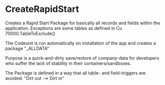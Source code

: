 # CreateRapidStart
Creates a Rapid Start Package for basically all records and fields within the application.
Exceptions are some tables as defined in Cu 70000.TableToExclude()

The Codeunit is run automatically on installation of the app and creates a package "_ALLDATA"

Purpose is a quick-and-dirty save/restore of company-data for developers who suffer the lack of stability in their containers/sandboxes.

The Package is defined in a way that all table- and field-triggers are avoided: "Dirt out --> Dirt in"

